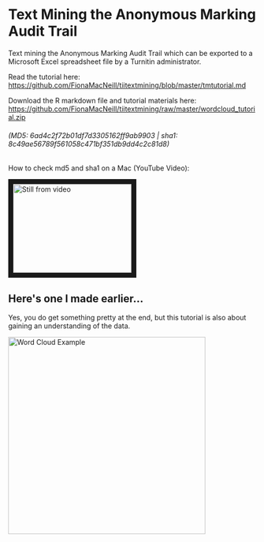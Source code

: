 # Text Mining the Anonymous Marking Audit Trail
Text mining the Anonymous Marking Audit Trail which can be exported to a Microsoft Excel spreadsheet file by a Turnitin administrator.

Read the tutorial here: https://github.com/FionaMacNeill/tiitextmining/blob/master/tmtutorial.md

Download the R markdown file and tutorial materials here:<br> 
https://github.com/FionaMacNeill/tiitextmining/raw/master/wordcloud_tutorial.zip

###### (MD5: 6ad4c2f72b01df7d3305162ff9ab9903 | sha1: 8c49ae56789f561058c471bf351db9dd4c2c81d8)<br>

How to check md5 and sha1 on a Mac (YouTube Video): 

<a href="http://www.youtube.com/watch?feature=player_embedded&v=HHdrIlHS2-4" target="_blank"><img src="http://img.youtube.com/vi/HHdrIlHS2-4/0.jpg" 
alt="Still from video" title="checking_sha_md5
" width="240" height="180" border="10" /></a>



## Here's one I made earlier...


Yes, you do get something pretty at the end, but this tutorial is also about gaining an understanding of the data.

<img src="https://raw.githubusercontent.com/FionaMacNeill/tiitextmining/master/wordcloud_demo_example.png" alt= "Word Cloud Example" width="400px" />

